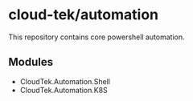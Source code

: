 # cloud-tek/automation

This repository contains core powershell automation.

## Modules

- CloudTek.Automation.Shell
- CloudTek.Automation.K8S
